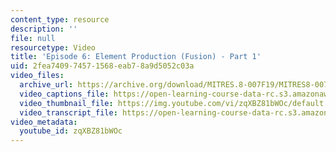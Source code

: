 ```yaml
---
content_type: resource
description: ''
file: null
resourcetype: Video
title: 'Episode 6: Element Production (Fusion) - Part 1'
uid: 2fea7409-7457-1568-eab7-8a9d5052c03a
video_files:
  archive_url: https://archive.org/download/MITRES.8-007F19/MITRES8-007F19_ep06_300k.mp4
  video_captions_file: https://open-learning-course-data-rc.s3.amazonaws.com/res-8-007-cosmic-origin-of-the-chemical-elements-fall-2019/19868e10c43c5df591b3b88ade6fda01_zqXBZ81bWOc.vtt
  video_thumbnail_file: https://img.youtube.com/vi/zqXBZ81bWOc/default.jpg
  video_transcript_file: https://open-learning-course-data-rc.s3.amazonaws.com/res-8-007-cosmic-origin-of-the-chemical-elements-fall-2019/f370c47a6d1260b7d1d5adab3130e5ac_zqXBZ81bWOc.pdf
video_metadata:
  youtube_id: zqXBZ81bWOc
---
```

